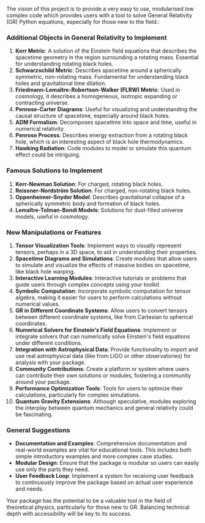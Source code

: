 The vision of this project is to provide a very easy to use, modularised low complex code which provides users with a tool to solve General Relativity (GR) Python equations, especially for those new to the field.:

### Additional Objects in General Relativity to Implement
1. **Kerr Metric**: A solution of the Einstein field equations that describes the spacetime geometry in the region surrounding a rotating mass. Essential for understanding rotating black holes.
2. **Schwarzschild Metric**: Describes spacetime around a spherically symmetric, non-rotating mass. Fundamental for understanding black holes and gravitational time dilation.
3. **Friedmann-Lemaître-Robertson-Walker (FLRW) Metric**: Used in cosmology, it describes a homogeneous, isotropic expanding or contracting universe.
4. **Penrose-Carter Diagrams**: Useful for visualizing and understanding the causal structure of spacetime, especially around black holes.
5. **ADM Formalism**: Decomposes spacetime into space and time, useful in numerical relativity.
6. **Penrose Process**: Describes energy extraction from a rotating black hole, which is an interesting aspect of black hole thermodynamics.
7. **Hawking Radiation**: Code modules to model or simulate this quantum effect could be intriguing.

### Famous Solutions to Implement
1. **Kerr-Newman Solution**: For charged, rotating black holes.
2. **Reissner-Nordström Solution**: For charged, non-rotating black holes.
3. **Oppenheimer-Snyder Model**: Describes gravitational collapse of a spherically symmetric body and formation of black holes.
4. **Lemaître-Tolman-Bondi Models**: Solutions for dust-filled universe models, useful in cosmology.

### New Manipulations or Features
1. **Tensor Visualization Tools**: Implement ways to visually represent tensors, perhaps in a 3D space, to aid in understanding their properties.
2. **Spacetime Diagrams and Simulations**: Create modules that allow users to simulate and visualize the effects of massive bodies on spacetime, like black hole warping.
3. **Interactive Learning Modules**: Interactive tutorials or problems that guide users through complex concepts using your toolkit.
4. **Symbolic Computation**: Incorporate symbolic computation for tensor algebra, making it easier for users to perform calculations without numerical values.
5. **GR in Different Coordinate Systems**: Allow users to convert tensors between different coordinate systems, like from Cartesian to spherical coordinates.
6. **Numerical Solvers for Einstein's Field Equations**: Implement or integrate solvers that can numerically solve Einstein's field equations under different conditions.
7. **Integration with Astrophysical Data**: Provide functionality to import and use real astrophysical data (like from LIGO or other observatories) for analysis with your package.
8. **Community Contributions**: Create a platform or system where users can contribute their own solutions or modules, fostering a community around your package.
9. **Performance Optimization Tools**: Tools for users to optimize their calculations, particularly for complex simulations.
10. **Quantum Gravity Extensions**: Although speculative, modules exploring the interplay between quantum mechanics and general relativity could be fascinating.

### General Suggestions
- **Documentation and Examples**: Comprehensive documentation and real-world examples are vital for educational tools. This includes both simple introductory examples and more complex case studies.
- **Modular Design**: Ensure that the package is modular so users can easily use only the parts they need.
- **User Feedback Loop**: Implement a system for receiving user feedback to continuously improve the package based on actual user experience and needs.

Your package has the potential to be a valuable tool in the field of theoretical physics, particularly for those new to GR. Balancing technical depth with accessibility will be key to its success.